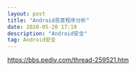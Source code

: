 ```yaml
---
layout: post
title: "Android恶意程序分析"
date: 2020-05-20 17:19
description: "Android安全"
tag: Android安全
---
```



https://bbs.pediy.com/thread-259521.htm
